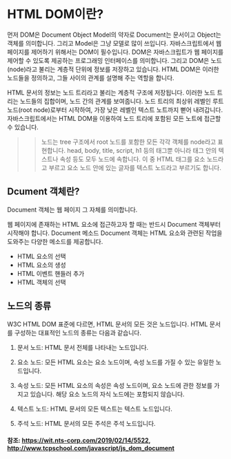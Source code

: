 # HTML DOM이란?

먼저 DOM은 Document Object Model의 약자로 Document는 문서이고 Object는 객체를 의미합니다. 그리고 Model은 그냥 모델로 많이 쓰입니다. 자바스크립트에서 웹 페이지를 제어하기 위해서는 DOM이 필수입니다. DOM은 자바스크립트가 웹 페이지를 제어할 수 있도록 제공하는 프로그래밍 인터페이스를 의미합니다. 그리고 DOM은 노드(node)라고 불리는 계층적 단위에 정보를 저장하고 있습니다. HTML DOM은 이러한 노드들을 정의하고, 그들 사이의 관계를 설명해 주는 역할을 합니다.

HTML 문서의 정보는 노드 트리라고 불리는 계층적 구조에 저장됩니다. 이러한 노드 트리는 노드들의 집합이며, 노드 간의 관계를 보여줍니다. 노드 트리의 최상위 레벨인 루트 노드(root node)로부터 시작하여, 가장 낮은 레벨인 텍스트 노트까지 뻗어 내려갑니다. 자바스크립트에서는 HTML DOM을 이용하여 노드 트리에 포함된 모든 노트에 접근할 수 있습니다.


>> 노드는 tree 구조에서 root 노드를 포함한 모든 각각 객체를 node라고 표현합니다. head, body, title, script, h1 등의 태그뿐 아니라 태그 안의 텍스트나 속성 등도 모두 노드에 속합니다. 이 중 HTML 태그를 요소 노드라고 부르고 요소 노드 안에 있는 글자를 텍스트 노드라고 부르기도 합니다.

## Dcument 객체란?

Document 객체는 웹 페이지 그 자체를 의미합니다.

웹 페이지에 존재하는 HTML 요소에 접근하고자 할 때는 반드시 Document 객체부터 시작해야 합니다.
Document 메소드 Document 객체는 HTML 요소와 관련된 작업을 도와주는 다양한 메소드를 제공합니다.

- HTML 요소의 선택
- HTML 요소의 생성
- HTML 이벤트 핸들러 추가
- HTML 객체의 선택

## 노드의 종류

W3C HTML DOM 표준에 다르면, HTML 문서의 모든 것은 노드입니다. HTML 문서를 구성하는 대표적인 노드의 종류는 다음과 같습니다.

1. 문서 노드: HTML 문서 전체를 나타내는 노드입니다.

2. 요소 노드: 모든 HTML 요소는 요소 노드이며, 속성 노드를 가질 수 있는 유일한 노드입니다.

3. 속성 노드: 모든 HTML 요소의 속성은 속성 노드이며, 요소 노드에 관한 정보를 가지고 있습니다. 해당 요소 노드의 자식 노드에는 포함되지 않습니다.

4. 텍스트 노드: HTML 문서의 모든 텍스트는 텍스트 노드입니다.

5. 주석 노드: HTML 문서의 모든 주석은 주석 노드입니다.


#### 참조: https://wit.nts-corp.com/2019/02/14/5522, http://www.tcpschool.com/javascript/js_dom_document
